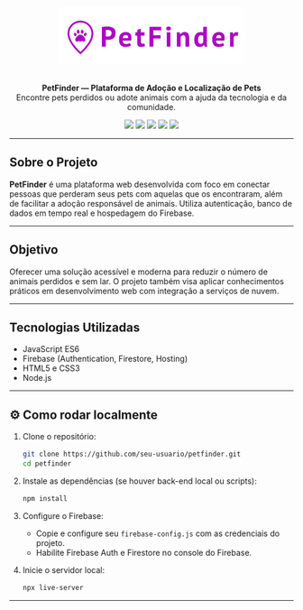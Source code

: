 
<div align="center"> 
  <img height="100px" src="/images/logo.png"/>
</div>

<br>
<p align="center">
  <strong>PetFinder — Plataforma de Adoção e Localização de Pets</strong><br/>
  Encontre pets perdidos ou adote animais com a ajuda da tecnologia e da comunidade.
</p>

<p align="center">
  <img src="https://img.shields.io/badge/JavaScript-ES6-yellow?logo=javascript&logoColor=white" />
  <img src="https://img.shields.io/badge/CSS-Styling-blue?logo=css3&logoColor=white" />
  <img src="https://img.shields.io/badge/HTML-5-red?logo=html5&logoColor=white" />
  <img src="https://img.shields.io/badge/Node.js-NPM-green?logo=nodedotjs&logoColor=white" />
  <img src="https://img.shields.io/badge/Firebase-Database-orange?logo=firebase&logoColor=white" />
</p>

---

## Sobre o Projeto

**PetFinder** é uma plataforma web desenvolvida com foco em conectar pessoas que perderam seus pets com aquelas que os encontraram, além de facilitar a adoção responsável de animais. Utiliza autenticação, banco de dados em tempo real e hospedagem do Firebase.

---

## Objetivo

Oferecer uma solução acessível e moderna para reduzir o número de animais perdidos e sem lar. O projeto também visa aplicar conhecimentos práticos em desenvolvimento web com integração a serviços de nuvem.

---

## Tecnologias Utilizadas

- JavaScript ES6
- Firebase (Authentication, Firestore, Hosting)
- HTML5 e CSS3
- Node.js

---

## ⚙️ Como rodar localmente

1. Clone o repositório:
   ```bash
   git clone https://github.com/seu-usuario/petfinder.git
   cd petfinder
   ```

2. Instale as dependências (se houver back-end local ou scripts):
   ```bash
   npm install
   ```

3. Configure o Firebase:
   - Copie e configure seu `firebase-config.js` com as credenciais do projeto.
   - Habilite Firebase Auth e Firestore no console do Firebase.

4. Inicie o servidor local:
   ```bash
   npx live-server
   ```

---
